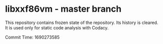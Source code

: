 # libxxf86vm - master branch

This repository contains frozen state of the repository.
Its history is cleared. It is used only for static code
analysis with Codacy.

Commit Time: 1690273585